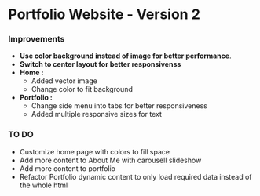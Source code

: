 

# Portfolio Website - Version 2

### Improvements
- **Use color background instead of image for better performance**.
- **Switch to center layout for better responsivenss**
- **Home :**
  - Added vector image 
  - Change color to fit background
- **Portfolio :**
  - Change side menu into tabs for better responsiveness
  - Added multiple responsive sizes for text

### TO DO
- Customize home page with colors to fill space
- Add more content to About Me with carousell slideshow
- Add more content to portfolio
- Refactor Portfolio dynamic content to only load required data instead of the whole html

